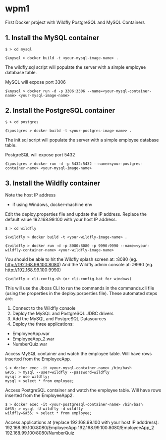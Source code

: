 # wpm1
First Docker project with Wildfly PostgreSQL and MySQL Containers

## 1. Install the MySQL container

    $ > cd mysql
    
    $\mysql > docker build -t <your-mysql-image-name> .

The wildfly.sql script will populate the server with a simple
employee database table.

MySQL will expose port 3306

    $\mysql > docker run -d -p 3306:3306 --name=<your-mysql-container-name> <your-mysql-image-name>


## 2. Install the PostgreSQL container

    $ > cd postgres
    
    $\postgres > docker build -t <your-postgres-image-name> .

The init.sql script will populate the server with a simple
employee database table.

PostgreSQL will expose port 5432

    $\postgres > docker run -d -p 5432:5432 --name=<your-postgres-container-name> <your-mysql-image-name>


## 3. Install the Wildfly container

Note the host IP address
- if using Windows, docker-machine env <your-docker-machine-name>

Edit the deploy.properties file and update the IP address. Replace the default value 192.168.99.100 with your host IP address.

    $ > cd wildfly

    $\wildfly > docker build -t <your-wildfly-image-name> .
    
    $\wildfly > docker run -d -p 8080:8080 -p 9990:9990 --name=<your-wildfly-container-name> <your-wildfly-image-name>

You should be able to hit the Wildfly splash screen at: 
 <host-IP-address>:8080 (eg. http://192.168.99.100:8080)
And the Wildfly admin console at: 
 <host-IP-address>:9990 (eg. http://192.168.99.100:9990)

    $\wildfly > cli-config.sh (or cli-config.bat for windows)

This will use the Jboss CLI to run the commands in the commands.cli file (using the properties in the deploy.porperties file).
These automated steps are:
 1. Connect to the Wildfly console
 2. Deploy the MySQL and PostgreSQL JDBC drivers
 3. Add the MySQL and PostgreSQL Datasources
 4. Deploy the three applications: 
   * EmployeeApp.war
   * EmployeeApp_2.war
   * NumberQuiz.war


Access MySQL container and watch the employee table. Will have rows inserted from the EmployeeApp.

    $ > docker exec -it <your-mysql-container-name> /bin/bash
    &#35; > mysql --user=wildfly --password=wildfly
    mysql > use wildfly;
    mysql > select * from employee;

Access PostgreSQL container and watch the employee table. Will have rows inserted from the EmployeeApp2.

    $ > docker exec -it <your-postgresql-container-name> /bin/bash
    &#35; > mysql -U wildfly -d wildfly
    wildfly=&#35; > select * from employee;

Access applications at (replace 192.168.99.100 with your host IP adddress): 
192.168.99.100:8080/EmployeeApp
192.168.99.100:8080/EmployeeApp_2
192.168.99.100:8080/NumberQuiz





